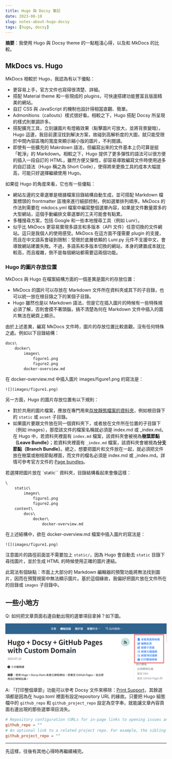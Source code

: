```yaml
---
title: Hugo 與 Docsy 筆記
date: 2023-08-10
slug: notes-about-hugo-docsy
tags: [hugo, docsy]
---
```


**摘要**：我使用 Hugo 與 Docsy theme 的一點粗淺心得，以及和 MkDocs 的比較。

## MkDocs vs. Hugo

MkDocs 相較於 Hugo，我認為有以下優點：

- 更容易上手，官方文件也寫得很清楚、詳細。
- 搭配 Material theme 和一些現成的 plugins，可快速搭建功能豐富且版面精美的網站。
- 自訂 CSS 與 JavaScript 的機制也設計得相當直觀、簡單。
- Admonitions（callouts）樣式很好看。相較之下，Hugo 搭配 Docsy 所呈現的樣式則單調許多。
- 搭配擴充工具，立刻讓圖片有燈箱效果（點擊圖片可放大，並將背景變暗）。Hugo 這邊，我目前還沒找到解決方案，故碰到高解析度的大圖，就只能受限於中間內容區塊的寬度來顯示縮小版的圖片，不利閱讀。
- 即使有一些擴充的 Makrdown 語法，但編寫出來的文件基本上仍可算是挺「乾淨」的 Markdown。相較之下，Hugo 提供了更多彈性的語法可以很方便的插入一段自訂的 HTML，雖然方便又彈性，卻容易導致編寫文件時使用過多的自訂語法（Hugo 稱之為 Short Code），使得將來更換工具的成本大幅提高，可能只好選擇繼續使用 Hugo。

如果從 Hugo 的角度來看，它也有一些優點：

- 網站左邊的文章選單是根據檔案目錄結構自動生成，並可搭配 Markdown 檔案標頭的 frontmatter 區塊來進行細部控制，例如選單排列順序。MkDocs 的作法則需要在 mkdocs.yml 檔案中編寫整個選單內容，如果是文件數量眾多的大型網站，這個手動編排文章選單的工夫可能會有點累。
- 多種搜尋方案，包括 Google 和一些本地搜尋工具（例如 Lunr）。
- 似乎比 MkDocs 更容易實現多語言和多版本（API 文件）任意切換的文件網站。這只是我個人的使用感受。MkDocs 在這方面不僅需要 plugin 的支援，而且在中文語系會碰到限制：受限於底層依賴的 Lunr.py 元件不支援中文，會導致網站建置失敗。不過，多語系和多版本切換的網站，本身的建置成本就比較高，而且複雜，倒不是每個網站都需要這兩個功能。

### Hugo 的圖片存放位置

MkDocs 與 Hugo 在檔案結構方面的一個差異是圖片的存放位置：

- MkDocs 的圖片可以存放在 Markdown 文件所在資料夾或其下的子目錄，也可以統一放在根目錄之下的某個子目錄。
- Hugo 雖然也是以 Markdown 語法，但是它在插入圖片的時候有一些特殊規必須了解，否則會摸不著頭腦，搞不清楚為何在 Markdown 文件中插入的圖片無法在網頁上顯示。

由於上述差異，編寫 MkDocs 文件時，圖片的存放位置比較直觀，沒有任何特殊之處。例如以下目錄結構：

```
docs\
    docker\
        images\
            figure1.png
            figure2.png
        docker-overview.md    
```

在 docker-overview.md 中插入圖片 images/figure1.png 的寫法是：

```
![](images/figure1.png)
```

另一方面，Hugo 的圖片存放位置有以下規則：

- 對於共用的圖片檔案，應放在專門用來[存放靜態檔案的資料夾](https://gohugo.io/content-management/static-files/)，例如根目錄下的 `static` 或 `asset` 子目錄。
- 如果圖片要跟文件放在同一個資料夾下，或者放在文件所在位置的子目錄下（例如 images），那麼該文件的檔案名稱就必須是 index.md 或 _index.md。在 Hugo 中，若資料夾裡面有 `index.md` 檔案，該資料夾會被視為**樹葉節點（Leave Bundle）**；若資料夾裡面有 `_index.md` 檔案，該資料夾會被視為**分支節點（Branch Bundle）**。總之，想要把圖片和文件放在一起，就必須把文件放在樹葉或樹枝節點裡面，而文件的檔名必須是 index.md 或 _index.md。詳情可參考官方文件的 [Page bundles](https://gohugo.io/content-management/page-bundles/)。

若選擇把圖片放在 `static`` 資料夾，目錄結構看起來會像這樣：

```
\
    static\
        images\
            figure1.png
            figure2.png
    content\            
        docs\
            docker\
                docker-overview.md    
```

在上述結構中，欲在 docker-overview.md 檔案中插入圖片的寫法是：

```
![](images/figure1.png)
```

注意圖片的路徑前面並不需要加上 `static/`，因為 Hugo 會自動去 `static` 目錄下尋找圖片，並於生成 HTML 的時候使用正確的圖片連結。

此寫法有個缺點：市面上大部分的 Markdown 編輯器的預覽功能將無法找到圖片，因而在預覽視窗中無法顯示圖片。基於這個緣故，我偏好把圖片放在文件所在的目錄或 `images` 子目錄中。

## 一些小地方

Q: 如何把文章頁面右邊自動出現的選單項目拿掉？如下圖。

![](images/docsy-remove-auto-content-menu.png)

A: 「打印整個章節」功能可以參考 Docsy 文件來移除：[Print Support](https://www.docsy.dev/docs/adding-content/print/)，其餘選項都是因為在 hugo.toml 裡面有設定repository URL 的緣故。只要把 Hugo 組態檔中的 `github_repo` 和 `github_project_repo` 設定為空字串，就能讓文章內容頁面右邊出現的那些選單項目消失。

```toml
# Repository configuration (URLs for in-page links to opening issues and suggesting changes)
github_repo = ""
# An optional link to a related project repo. For example, the sibling repository where your product code lives.
github_project_repo = ""
```

---

先這樣，往後有其他心得時再繼續補完。
